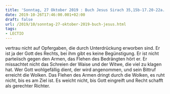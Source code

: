 ```yaml
---
title: 'Sonntag, 27 Oktober 2019 : Buch Jesus Sirach 35,15b-17.20-22a.'
date: 2019-10-26T17:46:00.001+02:00
draft: false
url: /2019/10/sonntag-27-oktober-2019-buch-jesus.html
tags: 
- LECTIO
---
```


vertrau nicht auf Opfergaben, die durch Unterdrückung erworben sind. Er ist ja der Gott des Rechts, bei ihm gibt es keine Begünstigung. Er ist nicht parteiisch gegen den Armen, das Flehen des Bedrängten hört er. Er missachtet nicht das Schreien der Waise und der Witwe, die viel zu klagen hat. Wer Gott wohlgefällig dient, der wird angenommen, und sein Bittruf erreicht die Wolken. Das Flehen des Armen dringt durch die Wolken, es ruht nicht, bis es am Ziel ist. Es weicht nicht, bis Gott eingreift und Recht schafft als gerechter Richter.